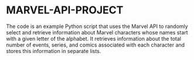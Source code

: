 # MARVEL-API-PROJECT
 The code is an example Python script that uses the Marvel API to randomly select and retrieve information about Marvel characters whose names start with a given letter of the alphabet. It retrieves information about the total number of events, series, and comics associated with each character and stores this information in separate lists.
